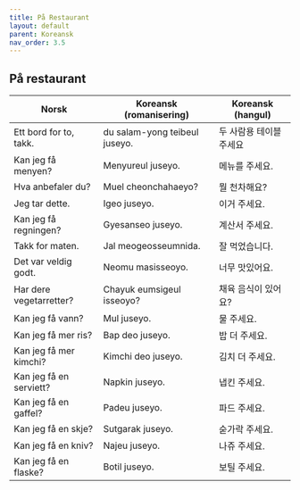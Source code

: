 ```yaml
---
title: På Restaurant
layout: default
parent: Koreansk
nav_order: 3.5
---
```


## På restaurant

| Norsk                   | Koreansk (romanisering) | Koreansk (hangul) |
|-------------------------|-------------------------|-------------------|
| Ett bord for to, takk.  | du salam-yong teibeul juseyo.          | 두 사람용 테이블 주세요      |
| Kan jeg få menyen?      | Menyureul juseyo.      | 메뉴를 주세요.    |
| Hva anbefaler du?       | Muel cheonchahaeyo?      | 뭘 천차해요?      |
| Jeg tar dette.          | Igeo juseyo.           | 이거 주세요.       |
| Kan jeg få regningen?   | Gyesanseo juseyo.       | 계산서 주세요.     |
| Takk for maten.         | Jal meogeosseumnida.    | 잘 먹었습니다.    |
| Det var veldig godt.    | Neomu masisseoyo.       | 너무 맛있어요.     |
| Har dere vegetarretter? | Chayuk eumsigeul isseoyo? | 채육 음식이 있어요? |
| Kan jeg få vann?        | Mul juseyo.            | 물 주세요.       |
| Kan jeg få mer ris?     | Bap deo juseyo.        |  밥 더 주세요.      |
| Kan jeg få mer kimchi?  | Kimchi deo juseyo.     | 김치 더 주세요.    |
| Kan jeg få en serviett? | Napkin juseyo.        | 냅킨 주세요.      |
| Kan jeg få en gaffel?   | Padeu juseyo.         | 파드 주세요.      |
| Kan jeg få en skje?     | Sutgarak juseyo.       |  숟가락 주세요.     |
| Kan jeg få en kniv?     | Najeu juseyo.         | 나쥬 주세요.      |
| Kan jeg få en flaske?   | Botil juseyo.        | 보틸 주세요.      |